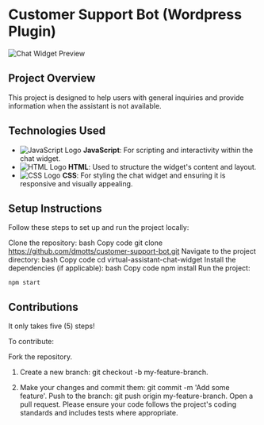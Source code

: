 # Customer Support Bot (Wordpress Plugin)

![Chat Widget Preview](https://res.cloudinary.com/dzpafdvkm/image/upload/v1725829845/Portfolio/virtual-assistant-chat-widget.png)

## Project Overview
This project is designed to help users with general inquiries and provide information when the assistant is not available.

## Technologies Used
- ![JavaScript Logo](https://res.cloudinary.com/dzpafdvkm/image/upload/v1718575080/Portfolio/logos/javascript-logo.png) **JavaScript**: For scripting and interactivity within the chat widget.
- ![HTML Logo](https://res.cloudinary.com/dzpafdvkm/image/upload/v1718565505/Portfolio/logos/html-logo.png) **HTML**: Used to structure the widget's content and layout.
- ![CSS Logo](https://res.cloudinary.com/dzpafdvkm/image/upload/c_scale,w_90/v1725831215/Portfolio/logos/css-logo.svg) **CSS**: For styling the chat widget and ensuring it is responsive and visually appealing.

## Setup Instructions
Follow these steps to set up and run the project locally:

Clone the repository:
bash
Copy code
git clone https://github.com/dmotts/customer-support-bot.git
Navigate to the project directory:
bash
Copy code
cd virtual-assistant-chat-widget
Install the dependencies (if applicable):
bash
Copy code
npm install
Run the project:
```
npm start
```

## Contributions
It only takes five (5) steps!

To contribute:

Fork the repository.
1) Create a new branch: git checkout -b my-feature-branch.

2) Make your changes and commit them: git commit -m 'Add some feature'.
Push to the branch: git push origin my-feature-branch.
Open a pull request.
Please ensure your code follows the project's coding standards and includes tests where appropriate.

